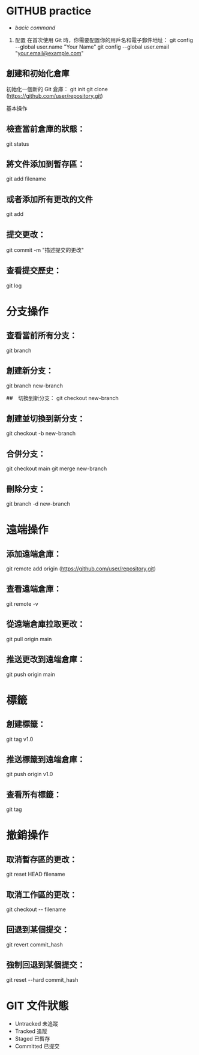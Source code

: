# GITHUB practice
- *bacic command*

1. 配置
在首次使用 Git 時，你需要配置你的用戶名和電子郵件地址：
git config --global user.name "Your Name"
git config --global user.email "your.email@example.com"

## 創建和初始化倉庫
初始化一個新的 Git 倉庫：
git init
git clone   (https://github.com/user/repository.git)

基本操作
## 檢查當前倉庫的狀態：
git status

## 將文件添加到暫存區：
git add filename
## 或者添加所有更改的文件
git add 
## 提交更改：
git commit -m "描述提交的更改"
## 查看提交歷史：
git log

# 分支操作
## 查看當前所有分支：
git branch
## 創建新分支：
git branch new-branch

##　切換到新分支：
git checkout new-branch

## 創建並切換到新分支：
git checkout -b new-branch

## 合併分支：
git checkout main
git merge new-branch

## 刪除分支：
git branch -d new-branch

# 遠端操作
## 添加遠端倉庫：
git remote add origin (https://github.com/user/repository.git)

## 查看遠端倉庫：
git remote -v

## 從遠端倉庫拉取更改：
git pull origin main

## 推送更改到遠端倉庫：
git push origin main

# 標籤
## 創建標籤：
git tag v1.0

## 推送標籤到遠端倉庫：
git push origin v1.0

## 查看所有標籤：
git tag

# 撤銷操作
## 取消暫存區的更改：
git reset HEAD filename
## 取消工作區的更改：
git checkout -- filename

## 回退到某個提交：
git revert commit_hash

## 強制回退到某個提交：
git reset --hard commit_hash

# GIT 文件狀態
- Untracked   未追蹤
- Tracked     追蹤
- Staged      已暫存
- Committed   已提交
